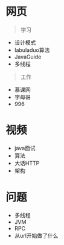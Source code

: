 # 网页

> 学习

- 设计模式
- labuladuo算法
- JavaGuide
- 多线程

> 工作

- 慕课网
- 字母哥
- 996

# 视频

- java面试
- 算法
- 大话HTTP
- 架构

# 问题

- 多线程
- JVM
- RPC
- 从url开始做了什么